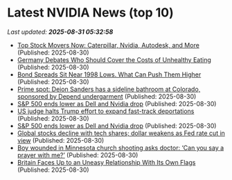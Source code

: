 # Latest NVIDIA News (top 10)
_Last updated: **2025-08-31 05:32:58**_

- [Top Stock Movers Now: Caterpillar, Nvidia, Autodesk, and More](https://biztoc.com/x/0054f0243ffb7f39) (Published: 2025-08-30)
- [Germany Debates Who Should Cover the Costs of Unhealthy Eating](https://biztoc.com/x/db3a4f913113e66e) (Published: 2025-08-30)
- [Bond Spreads Sit Near 1998 Lows. What Can Push Them Higher](https://biztoc.com/x/d86f5f0c9bd862b2) (Published: 2025-08-30)
- [Prime spot: Deion Sanders has a sideline bathroom at Colorado, sponsored by Depend undergarment](https://biztoc.com/x/c63f1c06994c2b87) (Published: 2025-08-30)
- [S&P 500 ends lower as Dell and Nvidia drop](https://economictimes.indiatimes.com/markets/stocks/news/sp-500-ends-lower-as-dell-and-nvidia-drop/articleshow/123596019.cms) (Published: 2025-08-30)
- [US judge halts Trump effort to expand fast-track deportations](https://biztoc.com/x/d9f42ec7fe176636) (Published: 2025-08-30)
- [S&P 500 ends lower as Dell and Nvidia drop](https://economictimes.indiatimes.com/markets/stocks/news/sp-500-ends-lower-as-dell-and-nvidia-drop/articleshow/123595844.cms) (Published: 2025-08-30)
- [Global stocks decline with tech shares; dollar weakens as Fed rate cut in view](https://economictimes.indiatimes.com/markets/stocks/news/global-stocks-decline-with-tech-shares-dollar-weakens-as-fed-rate-cut-in-view/articleshow/123595782.cms) (Published: 2025-08-30)
- [Boy wounded in Minnesota church shooting asks doctor: ‘Can you say a prayer with me?’](https://biztoc.com/x/79f0e875ac0ee9fb) (Published: 2025-08-30)
- [Britain Faces Up to an Uneasy Relationship With Its Own Flags](https://biztoc.com/x/45027d0751119beb) (Published: 2025-08-30)
